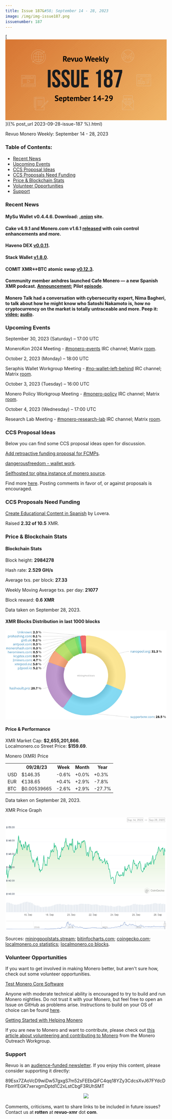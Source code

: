 ```yaml
---
title: Issue 187&#58; September 14 - 28, 2023
image: /img/img-issue187.png
issuenumber: 187
---
```

[<img src="/img/img-issue187.png" alt="Revuo Monero Weekly #187 Slide" class="img-lead">]({% post_url 2023-09-28-issue-187 %}.html)

<p class="text-lead">Revuo Monero Weekly: September 14 - 28, 2023</p>
<!--more-->

<h3>Table of Contents:</h3>
<ul class="contents">
    <li><a href="#news">Recent News</a></li>
    <li><a href="#events">Upcoming Events</a></li>
    <li><a href="#ideas">CCS Proposal Ideas</a></li>
    <li><a href="#proposals">CCS Proposals Need Funding</a></li>
    <li><a href="#stats">Price & Blockchain Stats</a></li>
    <li><a href="#volunteer">Volunteer Opportunities</a></li>
    <li><a href="#support">Support</a></li>
</ul>

<h3 id="news">Recent News</h3>

<div class="newsbyte">
    <h4>MySu Wallet v0.4.4.6. Download: <a href="http://rk63tc3isr7so7ubl6q7kdxzzws7a7t6s467lbtw2ru3cwy6zu6w4jad.onion/download/" target="_blank">.onion</a> site.</h4>
</div>

<div class="newsbyte">
    <h4>Cake v4.9.1 and Monero.com v1.6.1 <a href="https://github.com/cake-tech/cake_wallet/releases/tag/v4.9.1" target="_blank">released</a> with coin control enhancements and more.</h4>
</div>

<div class="newsbyte">
    <h4>Haveno DEX <a href="https://github.com/haveno-dex/haveno/releases/tag/v0.0.11" target="_blank">v0.0.11</a>.</h4>
</div>

<div class="newsbyte">
    <h4>Stack Wallet <a href="https://github.com/cypherstack/stack_wallet/releases/tag/build_191" target="_blank">v1.8.0</a>.</h4>
</div>

<div class="newsbyte">
    <h4>COMIT XMR<->BTC atomic swap <a href="https://github.com/comit-network/xmr-btc-swap/releases/tag/0.12.3" target="_blank">v0.12.3</a>.</h4>
</div>

<div class="newsbyte">
    <h4>Community member anhdres launched Cafe Monero — a new Spanish XMR podcast. <a href="https://nitter.unixfox.eu/anhdres/status/1705290461185761736" target="_blank">Announcement</a>; Pilot <a href="https://piped.adminforge.de/watch?v=CDlQGCVJ8DE" target="_blank">episode</a>.</h4>
</div>

<div class="newsbyte">
    <h4>Monero Talk had a conversation with cybersecurity expert, Nima Bagheri, to talk about how he might know who Satoshi Nakamoto is, how no cryptocurrency on the market is totally untraceable and more. Peep it: <a href="https://piped.adminforge.de/watch?v=BFrQjbKsihc" target="_blank">video</a>; <a href="https://www.monerotalk.live/what-it-means-for-bitcoin-if-we-know-adam-back-is-satoshi-w-nima-bagheri" target="_blank">audio</a>.</h4>
</div>

<h3 id="events">Upcoming Events</h3>

<div class="event">
    <p class="date" markdown="1">September 30, 2023 (Saturday) – 17:00 UTC</p>
    <p markdown="1">MoneroKon 2024 Meeting - <a href="irc://irc.libera.chat/#monero-events" target="_blank">#monero-events</a> IRC channel; Matrix <a href="https://matrix.to/#/#monero-events:monero.social" target="_blank">room</a>.</p>
</div>

<div class="event">
    <p class="date" markdown="1">October 2, 2023 (Monday) – 18:00 UTC</p>
    <p markdown="1">Seraphis Wallet Workgroup Meeting - <a href="irc://irc.libera.chat/#no-wallet-left-behind" target="_blank">#no-wallet-left-behind</a> IRC channel; Matrix <a href="https://matrix.to/#/#no-wallet-left-behind:monero.social" target="_blank">room</a>.</p>
</div>

<div class="event">
    <p class="date" markdown="1">October 3, 2023 (Tuesday) – 16:00 UTC</p>
    <p markdown="1">Monero Policy Workgroup Meeting - <a href="irc://irc.libera.chat/#monero-policy" target="_blank">#monero-policy</a> IRC channel; Matrix <a href="https://matrix.to/#/#monero-policy:monero.social" target="_blank">room</a>.</p>
</div>

<div class="event">
    <p class="date" markdown="1">October 4, 2023 (Wednesday) – 17:00 UTC</p>
    <p markdown="1">Research Lab Meeting - <a href="irc://irc.libera.chat/#monero-research-lab" target="_blank">#monero-research-lab</a> IRC channel; Matrix <a href="https://matrix.to/#/#monero-research-lab:monero.social" target="_blank">room</a>.</p>
</div>

<h3 id="ideas">CCS Proposal Ideas</h3>

<p>Below you can find some CCS proposal ideas open for discussion.</p>

<div class="proposal">
<p><a href="https://repo.getmonero.org/monero-project/ccs-proposals/-/merge_requests/403" target="_blank">Add retroactive funding proposal for FCMPs</a>.</p>
</div>

<div class="proposal">
<p><a href="https://repo.getmonero.org/monero-project/ccs-proposals/-/merge_requests/409" target="_blank">dangerousfreedom - wallet work</a>.</p>
</div>

<div class="proposal">
<p><a href="https://repo.getmonero.org/monero-project/ccs-proposals/-/merge_requests/408" target="_blank">Selfhosted tor gitea instance of monero source</a>.</p>
</div>

<div class="proposal">
<p>Find more <a href="https://ccs.getmonero.org/ideas/" target="_blank">here</a>. Posting comments in favor of, or against proposals is encouraged.</p>
</div>

<h3 id="proposals">CCS Proposals Need Funding</h3>

<div class="proposal">
    <p><a href="https://ccs.getmonero.org/proposals/Lovera-Create-educational-content-Spanish.html" target="_blank">Create Educational Content in Spanish</a> by Lovera.</p>
    <p>Raised <b>2.32 of 10.5</b> XMR.</p>
</div>

<h3 id="stats">Price & Blockchain Stats</h3>

<h4 class="stat">Blockchain Stats</h4>

<div class="bcstats">
    <p>Block height: <b>2984278</b></p>
    <p>Hash rate: <b>2.529 GH/s</b></p>
    <p>Average txs. per block: <b>27.33</b></p>
    <p>Weekly Moving Average txs. per day: <b>21077</b></p>
    <p>Block reward: <b>0.6 XMR</b></p>
</div>
<p class="note">Data taken on September 28, 2023.</p>

<h4 class="stat">XMR Blocks Distribution in last 1000 blocks</h4>
<p><img src="/img/hashrate-pool-distribution-09281.png" alt="Hashrate Pool Distribution Pie Chart"/></p>

<h4 class="stat" id="price-stat">Price & Performance</h4>

<div class="price-intro">XMR Market Cap: <b>$2,655,201,866</b>.<br/>Localmonero.co Street Price: <b>$159.69</b>.</div>

<p class="table-title">Monero (XMR) Price</p>
<table class="price-table">
  <tr class="row1">
    <th></th>
    <th>09/28/23</th>
    <th>Week</th>
    <th>Month</th>
    <th>Year</th>
  </tr>
  <tr>
    <td data-th="XMR to">USD</td>
    <td data-th="09/28/23">$146.35</td>
    <td data-th="Week" class="red">-0.6%</td>
    <td data-th="Month" class="green">+0.0%</td>
    <td data-th="Year" class="green">+0.3%</td>
  </tr>
  <tr class="row3">
    <td data-th="XMR to">EUR</td>
    <td data-th="09/28/23">€138.65</td>
    <td data-th="Week" class="green">+0.4%</td>
    <td data-th="Month" class="green">+2.9%</td>
    <td data-th="Year" class="red">-7.8%</td>
  </tr>
  <tr>
    <td data-th="XMR to">BTC</td>
    <td data-th="09/28/23">₿0.00539665</td>
    <td data-th="Week" class="red">-2.6%</td>
    <td data-th="Month" class="green">+2.9%</td>
    <td data-th="Year" class="red">-27.7%</td>
  </tr>
</table>
<p class="note">Data taken on September 28, 2023.</p>

<p class="table-title">XMR Price Graph</p>

![XMR Price Graph 09/14/23-09/28/23](/img/weekly-chart-09281.png "XMR Price Graph 09/14/23-09/28/23")

Sources: <a href="https://miningpoolstats.stream/monero" target="_blank">miningpoolstats.stream</a>; <a href="https://bitinfocharts.com/monero/" target="_blank">bitinfocharts.com</a>; <a href="https://www.coingecko.com/en/coins/monero" target="_blank">coingecko.com</a>; <a href="https://localmonero.co/statistics" target="_blank">localmonero.co statistics</a>; <a href="https://localmonero.co/blocks" target="_blank">localmonero.co blocks</a>.

<h3 id="volunteer">Volunteer Opportunities</h3>

<p>If you want to get involved in making Monero better, but aren't sure how, check out some volunteer opportunities.</p>

<div class="newsbyte">
    <p class="date"><a href="https://github.com/monero-project/monero" target="_blank">Test Monero Core Software</a></p>
    <p>Anyone with moderate technical ability is encouraged to try to build and run Monero nightlies. Do not trust it with your Monero, but feel free to open an Issue on GitHub as problems arise. Instructions to build on your OS of choice can be found <a href="https://github.com/monero-project/monero#compiling-monero-from-source" target="_blank">here</a>. </p>
</div>

<div class="newsbyte">
    <p class="date"><a href="https://github.com/monero-project/monero" target="_blank">Getting Started with Helping Monero</a></p>
    <p>If you are new to Monero and want to contribute, please check out <a href="https://web.archive.org/web/20200805013127/https://www.monerooutreach.org/stories/getting-started-helping-monero.html" target="_blank">this article about volunteering and contributing to Monero</a> from the Monero Outreach Workgroup. </p>
</div>

<h3 id="support">Support</h3>

<p markdown="1">Revuo is an <a href="https://revuo-xmr.com/support/">audience-funded newsletter</a>. If you enjoy this content, please consider supporting it directly:</p>

<p class="address" markdown="1">89Esx7ZAoVcD9wiDw57gxgS7m52sFEEbQiFC4qq18YZy3CdcsXvJ67FYdcDFbmYEGK7xerxgmDptd1C2xLstCbgF3RUhSMT</p>

<p><center><a href="monero:89Esx7ZAoVcD9wiDw57gxgS7m52sFEEbQiFC4qq18YZy3CdcsXvJ67FYdcDFbmYEGK7xerxgmDptd1C2xLstCbgF3RUhSMT" class="qr"><img src="/img/donate-monero.jpg" style="max-width: 200px;"/></a></center></p>

Comments, criticisms, want to share links to be included in future issues? Contact us at **rotten** at **revuo-xmr** dot **com**.
